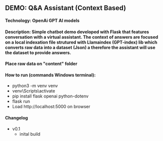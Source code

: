 ## DEMO: Q&A Assistant (Context Based)

#### Technology: OpenAi GPT AI models

#### Description: Simple chatbot demo developed with Flask that features conversation with a virtual assistant. The context of answers are focused on a local indexation file strutured with Llamaindex (GPT-index) lib which converts raw data into a dataset (Json) a therefore the assistant will use the dataset to provide answers. 

#### Place raw data on "content" folder

#### How to run (commands Windows terminal):
- python3 -m venv venv
- venv\Scripts\activate
- pip install flask openai python-dotenv
- flask run
- Load http://localhost:5000 on browser


#### Changelog
- v0.1
	- inital build

